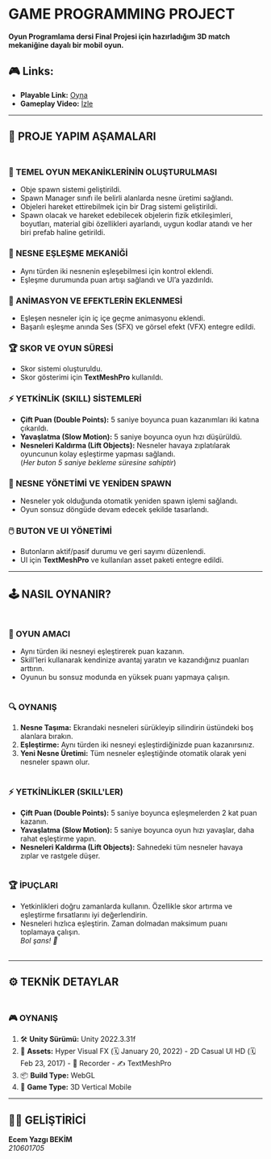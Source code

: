 # GAME PROGRAMMING PROJECT
**Oyun Programlama dersi Final Projesi için hazırladığım 3D match mekaniğine dayalı bir mobil oyun.**

## 🎮 Links:
- **Playable Link:** [Oyna](https://redback06.itch.io/final-project)  
- **Gameplay Video:** [İzle](https://youtube.com/shorts/p3M9KnK6rSM)  

---

## 🚀 PROJE YAPIM AŞAMALARI <br/><br/>
### 🔧 TEMEL OYUN MEKANİKLERİNİN OLUŞTURULMASI
- Obje spawn sistemi geliştirildi.  
- Spawn Manager sınıfı ile belirli alanlarda nesne üretimi sağlandı.  
- Objeleri hareket ettirebilmek için bir Drag sistemi geliştirildi.  
- Spawn olacak ve hareket edebilecek objelerin fizik etkileşimleri, boyutları, material gibi özellikleri ayarlandı, uygun kodlar atandı ve her biri prefab haline getirildi.  <br/>
### 🔄 NESNE EŞLEŞME MEKANİĞİ
- Aynı türden iki nesnenin eşleşebilmesi için kontrol eklendi.  
- Eşleşme durumunda puan artışı sağlandı ve UI’a yazdırıldı.  <br/>
### 🎨 ANİMASYON VE EFEKTLERİN EKLENMESİ
- Eşleşen nesneler için iç içe geçme animasyonu eklendi.  
- Başarılı eşleşme anında Ses (SFX) ve görsel efekt (VFX) entegre edildi.  <br/>
### 🏆 SKOR VE OYUN SÜRESİ
- Skor sistemi oluşturuldu.  
- Skor gösterimi için **TextMeshPro** kullanıldı.  <br/>
### ⚡ YETKİNLİK (SKILL) SİSTEMLERİ
- **Çift Puan (Double Points):** 5 saniye boyunca puan kazanımları iki katına çıkarıldı.  
- **Yavaşlatma (Slow Motion):** 5 saniye boyunca oyun hızı düşürüldü.  
- **Nesneleri Kaldırma (Lift Objects):** Nesneler havaya zıplatılarak oyuncunun kolay eşleştirme yapması sağlandı.  
  (_Her buton 5 saniye bekleme süresine sahiptir_)  <br/>
### 🔄 NESNE YÖNETİMİ VE YENİDEN SPAWN
- Nesneler yok olduğunda otomatik yeniden spawn işlemi sağlandı.  
- Oyun sonsuz döngüde devam edecek şekilde tasarlandı.  <br/>
### 🖱️ BUTON VE UI YÖNETİMİ
- Butonların aktif/pasif durumu ve geri sayımı düzenlendi.  
- UI için **TextMeshPro** ve kullanılan asset paketi entegre edildi.  <br/>

---

## 🕹️ NASIL OYNANIR? <br/><br/>

### 🎯 OYUN AMACI
- Aynı türden iki nesneyi eşleştirerek puan kazanın.  
- Skill’leri kullanarak kendinize avantaj yaratın ve kazandığınız puanları arttırın.  
- Oyunun bu sonsuz modunda en yüksek puanı yapmaya çalışın.  <br/><br/>
### 🔍 OYNANIŞ
1. **Nesne Taşıma:** Ekrandaki nesneleri sürükleyip silindirin üstündeki boş alanlara bırakın.  
2. **Eşleştirme:** Aynı türden iki nesneyi eşleştirdiğinizde puan kazanırsınız.  
3. **Yeni Nesne Üretimi:** Tüm nesneler eşleştiğinde otomatik olarak yeni nesneler spawn olur.  <br/><br/>
### ⚡ YETKİNLİKLER (SKILL'LER)
- **Çift Puan (Double Points):** 5 saniye boyunca eşleşmelerden 2 kat puan kazanın.  
- **Yavaşlatma (Slow Motion):** 5 saniye boyunca oyun hızı yavaşlar, daha rahat eşleştirme yapın.  
- **Nesneleri Kaldırma (Lift Objects):** Sahnedeki tüm nesneler havaya zıplar ve rastgele düşer.  <br/><br/>
### 🏆 İPUÇLARI
- Yetkinlikleri doğru zamanlarda kullanın. Özellikle skor artırma ve eşleştirme fırsatlarını iyi değerlendirin.  
- Nesneleri hızlıca eşleştirin. Zaman dolmadan maksimum puanı toplamaya çalışın.  
_Bol şans! 🎯_ <br/><br/>
---


## ⚙️ TEKNİK DETAYLAR <br/><br/>

### 🎮 OYNANIŞ
1. 🛠️ **Unity Sürümü:** Unity 2022.3.31f  
2. 🎨 **Assets:** Hyper Visual FX (🗓️ January 20, 2022) - 2D Casual UI HD (🗓️ Feb 23, 2017) - 🎥 Recorder - ✍️ TextMeshPro  
3. 📦 **Build Type:** WebGL  
4. 📱 **Game Type:** 3D Vertical Mobile  

---

## 👩‍💻 GELİŞTİRİCİ
**Ecem Yazgı BEKİM**  
_210601705_  
